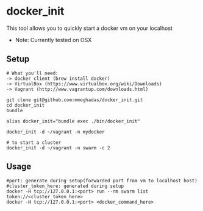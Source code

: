 docker_init
==================================
This tool allows you to quickly start a docker vm on your localhost
* Note: Currently tested on OSX


## Setup

```
# What you'll need:
-> docker client (brew install docker)
-> VirtualBox (https://www.virtualbox.org/wiki/Downloads)
-> Vagrant (http://www.vagrantup.com/downloads.html)

git clone git@github.com:mmoghadas/docker_init.git
cd docker_init
bundle

alias docker_init="bundle exec ./bin/docker_init"

docker_init -d ~/vagrant -n mydocker

# to start a cluster
docker_init -d ~/vagrant -n swarm -c 2
```


## Usage
```
#port: generate during setup(forwarded port from vm to localhost host)
#cluster_token_here: generated during setup
docker -H tcp://127.0.0.1:<port> run --rm swarm list token://<cluster_token_here>
docker -H tcp://127.0.0.1:<port> <docker_command_here>
```
